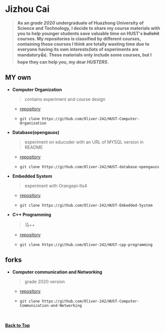 # Jizhou Cai  
> **As an *grade 2020* undergraduate of Huazhong University of Science and Technology, I decide to share my course materials with you to help younger students save valuable time on HUST's ~~bullshit~~ courses. My repositories is classified by different courses, containing those courses I think are totally wasting time due to everyone having its own interests(lots of experiments are mandatory:+1:). These materials only include some courses, but I hope they can help you, my dear *HUSTERS*.**

  ## MY own
  - **Computer Organization**
    > contains experiment and course design
    - [repository](https://github.com/Oliver-242/HUST-Computer-Organization)  
    - ```
      git clone https://github.com/Oliver-242/HUST-Computer-Organization
      ```
    
  - **Database(opengauss)**
    > experiment on educoder with an URL of MYSQL version in README
    - [repository](https://github.com/Oliver-242/HUST-database-opengauss)  
    - ```
      git clone https://github.com/Oliver-242/HUST-database-opengauss
      ```
    
  - **Embedded System**
    > experiment with Orangepi-lts4
    - [repository](https://github.com/Oliver-242/HUST-Embedded-System)  
    - ```
      git clone https://github.com/Oliver-242/HUST-Embedded-System
      ```
    
  - **C++ Programming**
    > 马++
    - [repository](https://github.com/Oliver-242/HUST-cpp-programming)  
    - ```
      git clone https://github.com/Oliver-242/HUST-cpp-programming
      ```
    
  ## forks
  - **Computer communication and Networking**
    > grade 2020 version
    - [repository](https://github.com/Oliver-242/HUST-CS-Computer-Communication-and-Networking)
    - ```
      git clone https://github.com/Oliver-242/HUST-Computer-Communication-and-Networking
      ```
&nbsp;  
&nbsp;  
[**Back to Top**](README)

